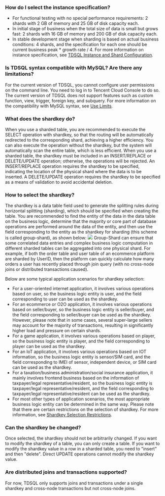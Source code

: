 ### How do I select the instance specification?
- For functional testing with no special performance requirements: 2 shards with 2 GB of memory and 25 GB of disk capacity each.
- In initial stage of business when the total size of data is small but grows fast: 2 shards with 16 GB of memory and 200 GB of disk capacity each.
- In stable development stage when sharding is based on actual business conditions: 4 shards, and the specification for each one should be current business peak * growth rate / 4.
For more information on instance specification, see [TDSQL Instance and Shard Configuration](https://intl.cloud.tencent.com/document/product/1042/33354).

### Is TDSQL syntax compatible with MySQL? Are there any limitations?
For the current version of TDSQL, you cannot configure user permissions on the command line. You need to log in to Tencent Cloud Console to do so.
The current version of TDSQL does not support features such as custom function, view, trigger, foreign key, and subquery.
For more information on the compatibility with MySQL syntax, see [Use Limits](https://intl.cloud.tencent.com/document/product/1042/33356#sql.E9.99.90.E5.88.B6.E8.AF.A6.E8.BF.B0).

### What does the shardkey do?
When you use a sharded table, you are recommended to execute the SELECT operation with shardkey, so that the routing will be automatically redirected to the corresponding shard, achieving a higher efficiency. You can also execute the operation without the shardkey, but the system will automatically scan the entire table, which is less efficient.
When you use a sharded table, the shardkey must be included in an INSERT/REPLACE or DELETE/UPDATE operation; otherwise, the operations will be rejected. An INSERT/REPLACE operation requires the shardkey to be specified, indicating the location of the physical shard where the data is to be inserted. A DELETE/UPDATE operation requires the shardkey to be specified as a means of validation to avoid accidental deletion.

### How to select the shardkey?
The shardkey is a data table field used to generate the splitting rules during horizontal splitting (sharding), which should be specified when creating the table. You are recommended to find the entity of the data in the data table on the business logic, determine that the majority or core part of database operations are performed around the data of the entity, and then use the field corresponding to the entity as the shardkey for sharding (this scheme is called group-shard), as shown below:
![](https://mc.qcloudimg.com/static/img/b7ed0dd48a27c0c534fa490f56b6605d/groupshard.png)
Group-Shard can ensure that some correlated data entries and complex business logic computation in different sharded tables can be aggregated into one physical shard. For example, if both the order table and user table of an ecommerce platform are sharded by UserID, then the platform can quickly calculate how many orders a user has recently placed through join query (with no cross-node joins or distributed transactions caused).

Below are some typical application scenarios for shardkey selection:
 - For a user-oriented internet application, it involves various operations based on user, so the business logic entity is user, and the field corresponding to user can be used as the shardkey.
 - For an ecommerce or O2O application, it involves various operations based on seller/buyer, so the business logic entity is seller/buyer, and the field corresponding to seller/buyer can be used as the shardkey. However, please note that in some cases, several super-large sellers may account for the majority of transactions, resulting in significantly higher load and pressure on certain shards.
 - For a game application, it involves various operations based on player, so the business logic entity is player, and the field corresponding to player can be used as the shardkey.
 - For an IoT application, it involves various operations based on IOT information, so the business logic entity is sensor/SIM card, and the field corresponding to IMEI of sensor, independent device, or SIM card can be used as the shardkey.
 - For a taxation/business administration/social insurance application, it mainly involves frontend business based on the information of taxpayer/legal representative/resident, so the business logic entity is taxpayer/legal representative/resident, and the field corresponding to taxpayer/legal representative/resident can be used as the shardkey.
 - For most other types of application scenarios, the most appropriate business logic entity can be determined in the same way. Please note that there are certain restrictions on the selection of shardkey. For more information, see [Shardkey Selection Restrictions](https://intl.cloud.tencent.com/document/product/1042/33379).

### Can the shardkey be changed?
Once selected, the shardkey should not be arbitrarily changed. If you want to modify the shardkey of a table, you can only create a table.
If you want to modify the shardkey value in a row in a sharded table, you need to "insert" and then "delete". Direct UPDATE operations cannot modify the shardkey value.

### Are distributed joins and transactions supported?
For now, TDSQL only supports joins and transactions under a single shardkey and cross-node transactions but not cross-node joins.
